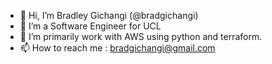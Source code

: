 - 👋 Hi, I’m Bradley Gichangi (@bradgichangi)
- 👀 I’m a Software Engineer for UCL
- 🌱 I’m primarily work with AWS using python and terraform.
- 📫 How to reach me : bradgichangi@gmail.com

<!---
bradgichangi/bradgichangi is a ✨ special ✨ repository because its `README.md` (this file) appears on your GitHub profile.
You can click the Preview link to take a look at your changes.
--->
